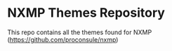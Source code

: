 # NXMP Themes Repository

This repo contains all the themes found for NXMP (https://github.com/proconsule/nxmp)
